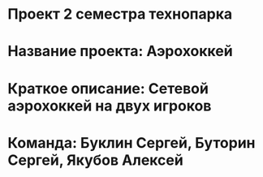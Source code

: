 # Проект 2 семестра технопарка
# Название проекта: Аэрохоккей
# Краткое описание: Сетевой аэрохоккей на двух игроков
# Команда: Буклин Сергей, Буторин Сергей, Якубов Алексей